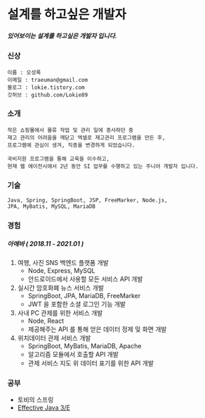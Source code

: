 # 설계를 하고싶은 개발자
##### 있어보이는 설계를 하고싶은 개발자 입니다. 
### 신상
    이름 : 오성록
    이메일 : traeuman@gmail.com
    블로그 : lokie.tistory.com
    깃허브 : github.com/Lokie89
    
### 소개
    작은 쇼핑몰에서 물류 작업 및 관리 일에 종사하던 중
    재고 관리의 어려움을 깨닫고 엑셀로 재고관리 프로그램을 만든 후,
    프로그램에 관심이 생겨, 직종을 변경하게 되었습니다.
    
    국비지원 프로그램을 통해 교육을 이수하고,
    현재 웹 에이전시에서 2년 동안 SI 업무를 수행하고 있는 주니어 개발자 입니다.
    
### 기술
    Java, Spring, SpringBoot, JSP, FreeMarker, Node.js,
    JPA, MyBatis, MySQL, MariaDB
    
### 경험
##### 아메바 ( 2018.11 - 2021.01 )
1. 여행, 사진 SNS 백엔드 플랫폼 개발
    - Node, Express, MySQL
    - 안드로이드에서 사용할 모든 서비스 API 개발
2. 실시간 암호화폐 뉴스 서비스 개발
    - SpringBoot, JPA, MariaDB, FreeMarker
    - JWT 을 포함한 소셜 로그인 기능 개발
3. 사내 PC 관제를 위한 서비스 개발
    - Node, React
    - 제공해주는 API 를 통해 얻은 데이터 정제 및 화면 개발
4. 위치데이터 관제 서비스 개발
    - SpringBoot, MyBatis, MariaDB, Apache
    - 알고리즘 모듈에서 호출할 API 개발
    - 관제 서비스 지도 위 데이터 표기를 위한 API 개발
### 공부
- 토비의 스프링
- [Effective Java 3/E](https://github.com/GANGNAM-EFFECTIVEJAVA/EFFECTIVEJAVA/wiki)

     